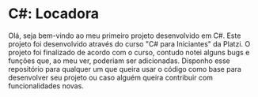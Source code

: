 # C#: Locadora

Olá, seja bem-vindo ao meu primeiro projeto desenvolvido em C#. Este projeto foi desenvolvido através do  curso "C# para Iniciantes" da Platzi. O projeto foi finalizado de acordo com o curso, contudo notei alguns bugs e funções que, ao meu ver, poderiam ser adicionadas. Disponho esse repositório para qualquer um que queira usar o código como base para desenvolver seu projeto ou caso alguém queira contribuir com funcionalidades novas.
